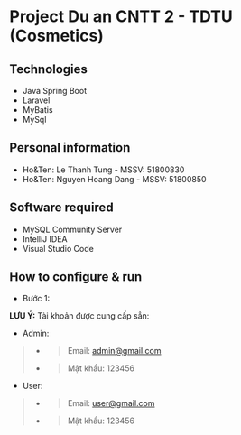 # Project Du an CNTT 2 - TDTU (Cosmetics)

## Technologies
- Java Spring Boot
- Laravel
- MyBatis
- MySql

## Personal information
- Ho&Ten: Le Thanh Tung - MSSV: 51800830
- Ho&Ten: Nguyen Hoang Dang - MSSV: 51800850

## Software required
- MySQL Community Server
- IntelliJ IDEA
- Visual Studio Code

## How to configure & run
- Bước 1: 

**LƯU Ý:** Tài khoản được cung cấp sẳn:

- Admin:
>
>- >Email: admin@gmail.com
>- >Mật khẩu: 123456
>

- User:
>
>- >Email: user@gmail.com
>- >Mật khẩu: 123456
>
